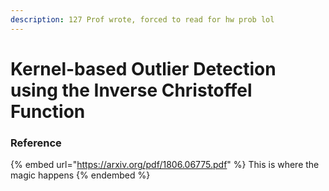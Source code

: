 ```yaml
---
description: 127 Prof wrote, forced to read for hw prob lol
---
```


# Kernel-based Outlier Detection using the Inverse Christoffel Function

### Reference

{% embed url="https://arxiv.org/pdf/1806.06775.pdf" %}
This is where the magic happens
{% endembed %}

